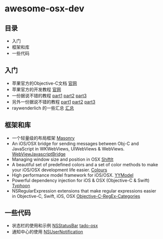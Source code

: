 # awesome-osx-dev


## 目录

* 入门
* 框架和库
* 一些代码

## 入门

* 苹果官方的Objective-C文档 [官网](https://developer.apple.com/library/content/documentation/Cocoa/Conceptual/ProgrammingWithObjectiveC/Introduction/Introduction.html)
* 苹果官方的开发教程 [官网](https://developer.apple.com/library/content/documentation/General/Conceptual/MOSXAppProgrammingGuide/Introduction/Introduction.html)
* 一份据说不错的教程 [part1](https://www.raywenderlich.com/17811/how-to-make-a-simple-mac-app-on-os-x-10-7-tutorial-part-13) [part2](https://www.raywenderlich.com/18319/how-to-make-a-simple-mac-app-on-os-x-10-7-tutorial-part-23) [part3](https://www.raywenderlich.com/18413/how-to-make-a-simple-mac-app-on-os-x-10-7-tutorial-part-33)
* 另外一份据说不错的教程 [part1](https://www.raywenderlich.com/110170/mac-os-x-development-tutorial-for-beginners-part-1-intro-to-xcode) [part2](https://www.raywenderlich.com/110267/mac-os-x-development-tutorial-beginners-part-2-os-x-app-anatomy) [part3](https://www.raywenderlich.com/110269/mac-os-x-development-tutorial-beginners-part-3-first-os-x-app)
* raywenderlich 的一些汇总 [汇总](https://www.raywenderlich.com/category/macos)

## 框架和库

* 一个轻量级的布局框架 [Masonry](https://github.com/SnapKit/Masonry)
* An iOS/OSX bridge for sending messages between Obj-C and JavaScript in WKWebViews, UIWebViews & WebViews. [WebViewJavascriptBridge](https://github.com/marcuswestin/WebViewJavascriptBridge)
* Managing window size and position in OSX [ShiftIt](https://github.com/fikovnik/ShiftIt)
* A beautiful set of predefined colors and a set of color methods to make your iOS/OSX development life easier. [Colours](https://github.com/bennyguitar/Colours)
* High performance model framework for iOS/OSX. [YYModel](https://github.com/ibireme/YYModel)
* Powerful dependency injection for iOS & OSX (Objective-C & Swift) [Typhoon](https://github.com/appsquickly/Typhoon)
* NSRegularExpression extensions that make regular expressions easier in Objective-C, Swift, iOS, OSX [Objective-C-RegEx-Categories](https://github.com/bendytree/Objective-C-RegEx-Categories)

## 一些代码

* 状态栏的使用和示例 [NSStatusBar](http://www.jianshu.com/p/dcaebea291de) [tado-osx](https://github.com/rdougan/tado-osx)
* 通知中心的使用 [NSUserNotification](http://www.tanhao.me/pieces/517.html/)
